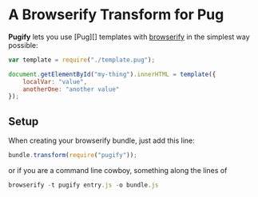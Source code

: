 # A Browserify Transform for Pug

**Pugify** lets you use [Pug][] templates with [browserify][] in the simplest way possible:

```js
var template = require("./template.pug");

document.getElementById("my-thing").innerHTML = template({
    localVar: "value",
    anotherOne: "another value"
});
```

## Setup

When creating your browserify bundle, just add this line:

```js
bundle.transform(require("pugify"));
```

or if you are a command line cowboy, something along the lines of

```js
browserify -t pugify entry.js -o bundle.js
```

[Jade]: http://jade-lang.com/
[browserify]: https://github.com/substack/node-browserify

